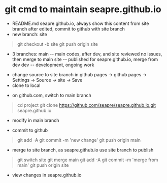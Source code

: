 # git cmd to maintain seapre.github.io
* README.md
 seapre.github.io, always show this content from site branch
 after edited, commit to github with site branch
* new branch: site 
 > git checkout -b site
 > git push origin site 
- 3 branches: 
  main -- main codes, after dev, and site reviewed no issues, then merge to main
  site -- published for seapre.github.io, merge from dev
  dev  -- development, ongoing work

* change source to site branch in github pages
 -> github pages 
  -> Settings
   -> Source
    -> site -> Save 
* clone to local
+ on github.com, switch to main branch
> cd project
> git clone https://github.com/seapre/seapre.github.io.git seapre.github.io

+ modify in main branch
- commit to github
> git add -A 
> git commit -m 'new change'
> git push origin main

+ merge to site branch, as seapre.github.io use site branch to publish
> git switch site
> git merge main
> git add -A 
> git commit -m 'merge from main'
> git push origin site 
* view changes in seapre.github.io 
